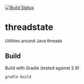 [![Build Status](https://travis-ci.org/pgentile/tests-angular.svg?branch=master)](https://travis-ci.org/pgentile/threadstate)

threadstate
===========

Utilities around Java threads


Build
-----

Build with Gradle (tested against 2.9)

```shell
gradle build
```
